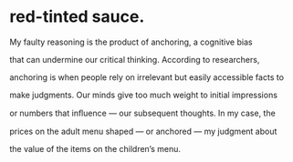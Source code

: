 # red-tinted sauce.

My faulty reasoning is the product of anchoring, a cognitive bias

that can undermine our critical thinking. According to researchers,

anchoring is when people rely on irrelevant but easily accessible facts to

make judgments. Our minds give too much weight to initial impressions

or numbers that inﬂuence — our subsequent thoughts. In my case, the

prices on the adult menu shaped — or anchored — my judgment about

the value of the items on the children’s menu.